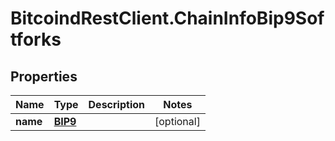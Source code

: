 # BitcoindRestClient.ChainInfoBip9Softforks

## Properties
Name | Type | Description | Notes
------------ | ------------- | ------------- | -------------
**name** | [**BIP9**](BIP9.md) |  | [optional] 


